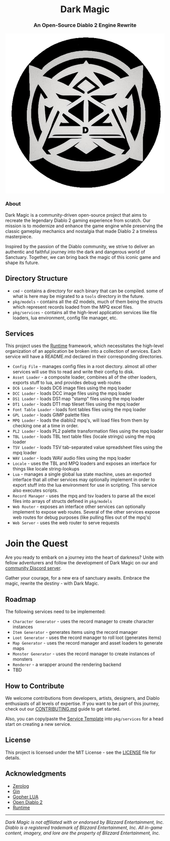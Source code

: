 <h1 align="center">Dark Magic</h1>
<h3 align="center">An Open-Source Diablo 2 Engine Rewrite</h3>
<div align="center">
  <img align="center" src="pkg/dark-magic-logo.png" alt="Dark Magic Logo">
</div>

### About

Dark Magic is a community-driven open-source project that aims to recreate the 
legendary Diablo 2 gaming experience from scratch. Our mission is to modernize 
and enhance the game engine while preserving the classic gameplay mechanics and 
nostalgia that made Diablo 2 a timeless masterpiece.

Inspired by the passion of the Diablo community, we strive to deliver an 
authentic and faithful journey into the dark and dangerous world of Sanctuary. 
Together, we can bring back the magic of this iconic game and shape its future.

## Directory Structure
* `cmd` - contains a directory for each binary that can be compiled. some of what is here may be migrated to a `tools` directory in the future. 
* `pkg/models` - contains all the d2 models, much of them being the structs which represent records loaded from the MPQ excel files.
* `pkg/services` - contains all the high-level application services like file loaders, lua environment, config file manager, etc.

## Services
This project uses the [Runtime](https://github.com/gravestench/runtime) framework, 
which necessitates the high-level organization of an application be broken into
a collection of services. Each service will have a README.md declared in
their corresponding directories.

* `Config File` - manages config files in a root diectory. almost all other services will use this to read and write their config to disk.
* `Asset Loader` - a composite loader, combines all of the other loaders, exports stuff to lua, and provides debug web routes 
* `DC6 Loader` - loads DC6 image files using the mpq loader
* `DCC Loader` - loads DCC image files using the mpq loader
* `DS1 Loader` - loads DS1 map "stamp" files using the mpq loader
* `DT1 Loader` - loads DT1 map tileset files using the mpq loader
* `Font Table Loader` - loads font tables files using the mpq loader
* `GPL Loader` - loads GIMP palette files
* `MPQ Loader` - loads the diablo2 mpq's, will load files from them by checking one at a time in order.
* `PL2 Loader` - loads PL2 palette transformation files using the mpq loader
* `TBL Loader` - loads TBL text table files (locale strings) using the mpq loader
* `TSV Loader` - loads TSV tab-separated value spreadsheet files using the mpq loader
* `WAV Loader` - loads WAV audio files using the mpq loader
* `Locale` - uses the TBL and MPQ loaders and exposes an interface for things like locale string-lookups
* `Lua` - manages a single global lua state machine, uses an exported interface that all other services may optionally implement in order to export stuff into the lua environment for use in scripting. This service also executes scripts. 
* `Record Manager` - uses the mpq and tsv loaders to parse all the excel files into arrays of structs defined in `pkg/models`
* `Web Router` - exposes an interface other services can optionally implement to expose web routes. Several of the other services expose web routes for debug purposes (like pulling files out of the mpq's) 
* `Web Server` - uses the web router to serve requests

# Join the Quest
Are you ready to embark on a journey into the heart of darkness? Unite with 
fellow adventurers and follow the development of Dark Magic on our and 
[community Discord server](https://discord.gg/gT9vTKfV8G).

Gather your courage, for a new era of sanctuary awaits. 
Embrace the magic, rewrite the destiny - with Dark Magic.


## Roadmap
The following services need to be implemented:
* `Character Generator` - uses the record manager to create character instances
* `Item Generator` - generates items using the record manager
* `Loot Generator` - uses the record manager to roll loot (generates items)
* `Map Generator` - uses the record manager and asset loaders to generate maps
* `Monster Generator` - uses the record manager to create instances of monsters
* `Renderer` - a wrapper around the rendering backend
* TBD

## How to Contribute
We welcome contributions from developers, artists, designers, and Diablo 
enthusiasts of all levels of expertise. If you want to be part of this journey, 
check out our [CONTRIBUTING.md](https://github.com/dark-magic/CONTRIBUTING.md) guide to get started.

Also, you can copy/paste the [Service Template](./internal/service_template) 
into `pkg/services` for a head start on creating a new service. 

## License

This project is licensed under the MIT License - see the 
[LICENSE](LICENSE) file for details.

## Acknowledgments
* [Zerolog](github.com/rs/zerolog)
* [Gin](github.com/gin-gonic/gin)
* [Gopher LUA](github.com/yuin/gopher-lua)
* [Open Diablo 2](github.com/opendiablo2/opendiablo2)
* [Runtime](github.com/gravestench/runtime)

---
*Dark Magic is not affiliated with or endorsed by Blizzard Entertainment, Inc. Diablo is a registered trademark of Blizzard Entertainment, Inc. All in-game content, imagery, and lore are the property of Blizzard Entertainment, Inc.*
